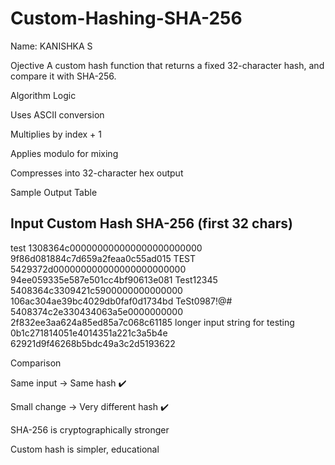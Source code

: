 # Custom-Hashing-SHA-256
Name: KANISHKA S

Ojective
A custom hash function that returns a fixed 32-character hash, and compare it with SHA-256.


Algorithm Logic

Uses ASCII conversion

Multiplies by index + 1

Applies modulo for mixing

Compresses into 32-character hex output



Sample Output Table

Input                                   Custom Hash                             SHA-256 (first 32 chars)
--------------------------------------------------------------------------------------------------------------
test                                    1308364c000000000000000000000000        9f86d081884c7d659a2feaa0c55ad015
TEST                                    5429372d000000000000000000000000        94ee059335e587e501cc4bf90613e081
Test12345                               5408364c3309421c5900000000000000        106ac304ae39bc4029db0faf0d1734bd
TeSt0987!@#                             5408374c2e330434063a5e0000000000        2f832ee3aa624a85ed85a7c068c61185
longer input string for testing         0b1c271814051e4014351a221c3a5b4e        62921d9f46268b5bdc49a3c2d5193622




Comparison

Same input → Same hash ✔️

Small change → Very different hash ✔️

SHA-256 is cryptographically stronger

Custom hash is simpler, educational
